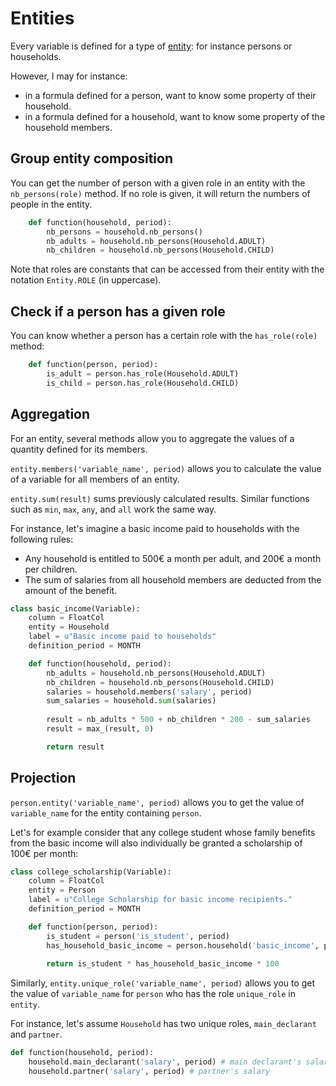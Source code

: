 # Entities

Every variable is defined for a type of [entity](../person,_entities,_role.md): for instance persons or households.

However, I may for instance:
- in a formula defined for a person, want to know some property of their household.
- in a formula defined for a household, want to know some property of the household members.

## Group entity composition

You can get the number of person with a given role in an entity with the `nb_persons(role)` method. If no role is given, it will return the numbers of people in the entity.

```py
    def function(household, period):
        nb_persons = household.nb_persons()
        nb_adults = household.nb_persons(Household.ADULT)
        nb_children = household.nb_persons(Household.CHILD)
```

Note that roles are constants that can be accessed from their entity with the notation `Entity.ROLE` (in uppercase).

## Check if a person has a given role

You can know whether a person has a certain role with the `has_role(role)` method:

```py
    def function(person, period):
        is_adult = person.has_role(Household.ADULT)
        is_child = person.has_role(Household.CHILD)
```


## Aggregation

For an entity, several methods allow you to aggregate the values of a quantity defined for its members.

`entity.members('variable_name', period)` allows you to calculate the value of a variable for all members of an entity.

`entity.sum(result)` sums previously calculated results. Similar functions such as `min`, `max`, `any`, and `all` work the same way.

For instance, let's imagine a basic income paid to households with the following rules:
* Any household is entitled to 500€ a month per adult, and 200€ a month per children.
* The sum of salaries from all household members are deducted from the amount of the benefit.

```py
class basic_income(Variable):
    column = FloatCol
    entity = Household
    label = u"Basic income paid to households"
    definition_period = MONTH

    def function(household, period):
        nb_adults = household.nb_persons(Household.ADULT)
        nb_children = household.nb_persons(Household.CHILD)
        salaries = household.members('salary', period)
        sum_salaries = household.sum(salaries)
        
        result = nb_adults * 500 + nb_children * 200 - sum_salaries
        result = max_(result, 0)

        return result
```

## Projection

`person.entity('variable_name', period)` allows you to get the value of `variable_name` for the entity containing `person`.

Let's for example consider that any college student whose family benefits from the basic income will also individually be granted a scholarship of 100€ per month:

```py
class college_scholarship(Variable):
    column = FloatCol
    entity = Person
    label = u"College Scholarship for basic income recipients."
    definition_period = MONTH

    def function(person, period):
        is_student = person('is_student', period)
        has_household_basic_income = person.household('basic_income', period) > 0
                
        return is_student * has_household_basic_income * 100
```

Similarly, `entity.unique_role('variable_name', period)` allows you to get the value of `variable_name` for `person` who has the role `unique_role` in `entity`.

For instance, let's assume `Household` has two unique roles, `main_declarant` and `partner`.

```py
def function(household, period):
    household.main_declarant('salary', period) # main declarant's salary
    household.partner('salary', period) # partner's salary
```
